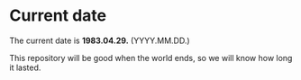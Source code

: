# Current date

The current date is **1983.04.29.** (YYYY.MM.DD.)

This repository will be good when the world ends, so we will know how long it lasted.